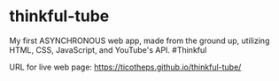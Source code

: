 # thinkful-tube

My first ASYNCHRONOUS web app, made from the ground up, utilizing HTML, CSS, JavaScript, and YouTube's API. #Thinkful

URL for live web page: https://ticotheps.github.io/thinkful-tube/

